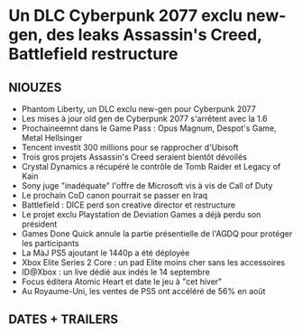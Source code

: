 # Un DLC Cyberpunk 2077 exclu new-gen, des leaks Assassin's Creed, Battlefield restructure

## NIOUZES

- Phantom Liberty, un DLC exclu new-gen pour Cyberpunk 2077
- Les mises à jour old gen de Cyberpunk 2077 s'arrêtent avec la 1.6
- Prochaineemnt dans le Game Pass : Opus Magnum, Despot's Game, Metal Hellsinger
- Tencent investit 300 millions pour se rapprocher d'Ubisoft
- Trois gros projets Assassin's Creed seraient bientôt dévoilés
- Crystal Dynamics a récupéré le contrôle de Tomb Raider et Legacy of Kain
- Sony juge "inadéquate" l'offre de Microsoft vis à vis de Call of Duty 
- Le prochain CoD canon pourrait se passer en Iraq
- Battlefield : DICE perd son creative director et restructure
- Le projet exclu Playstation de Deviation Games a déjà perdu son président
- Games Done Quick annule la partie présentielle de l'AGDQ pour protéger les participants
- La MàJ PS5 ajoutant le 1440p a été déployée
- Xbox Elite Series 2 Core : un pad Elite moins cher sans les accessoires
- ID@Xbox : un live dédié aux indés le 14 septembre
- Focus éditera Atomic Heart et date le jeu à "cet hiver"
- Au Royaume-Uni, les ventes de PS5 ont accéléré de 56% en août

## DATES + TRAILERS
